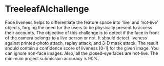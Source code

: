 # TreeleafAIchallenge
Face liveness helps to differentiate the feature space into ‘live’ and ‘not-live’ objects, forging the need for the users to be physically present to access their accounts. The objective of this challenge is to detect if the face in front of the camera belongs to a live person or not. It should detect liveness against printed-photo attach, replay attack, and 3-D mask attack. The result should contain a confidence score of liveness [0-1] for the given image. You can ignore non-face images. Also, all the closed-eye faces are not-live. The minimum project submission accuracy is 90%.
